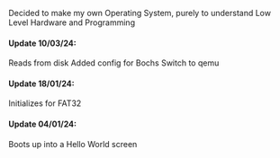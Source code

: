 Decided to make my own Operating System, purely to understand Low Level Hardware and Programming


#### Update 10/03/24:
  Reads from disk
  Added config for Bochs
  Switch to qemu

#### Update 18/01/24:
  Initializes for FAT32 


#### Update 04/01/24:
  Boots up into a Hello World screen

